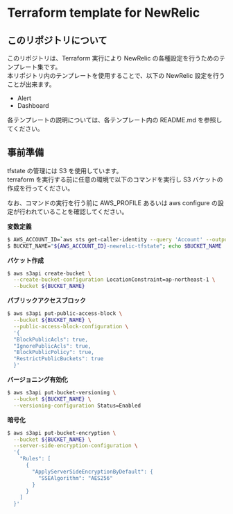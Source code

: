 # Terraform template for NewRelic

## このリポジトリについて

このリポジトリは、Terraform 実行により NewRelic の各種設定を行うためのテンプレート集です。  
本リポジトリ内のテンプレートを使用することで、以下の NewRelic 設定を行うことが出来ます。

- Alert
- Dashboard

各テンプレートの説明については、各テンプレート内の README.md を参照してください。

## 事前準備

tfstate の管理には S3 を使用しています。  
terraform を実行する前に任意の環境で以下のコマンドを実行し S3 バケットの作成を行ってください。

なお、コマンドの実行を行う前に AWS_PROFILE あるいは aws configure の設定が行われていることを確認してください。

**変数定義**
```bash
$ AWS_ACCOUNT_ID=`aws sts get-caller-identity --query 'Account' --output text`; echo $AWS_ACCOUNT_ID
$ BUCKET_NAME="${AWS_ACCOUNT_ID}-newrelic-tfstate"; echo $BUCKET_NAME
```

**バケット作成**
```bash
$ aws s3api create-bucket \
  --create-bucket-configuration LocationConstraint=ap-northeast-1 \
  --bucket ${BUCKET_NAME}
```

**パブリックアクセスブロック**
```bash
$ aws s3api put-public-access-block \
  --bucket ${BUCKET_NAME} \
  --public-access-block-configuration \
  '{
  "BlockPublicAcls": true,
  "IgnorePublicAcls": true,
  "BlockPublicPolicy": true,
  "RestrictPublicBuckets": true
  }'
```

**バージョニング有効化**
```bash
$ aws s3api put-bucket-versioning \
  --bucket ${BUCKET_NAME} \
  --versioning-configuration Status=Enabled
```

**暗号化**
```bash
$ aws s3api put-bucket-encryption \
  --bucket ${BUCKET_NAME} \
  --server-side-encryption-configuration \
  '{
    "Rules": [
      {
        "ApplyServerSideEncryptionByDefault": {
          "SSEAlgorithm": "AES256"
        }
      }
    ]
  }'
```
